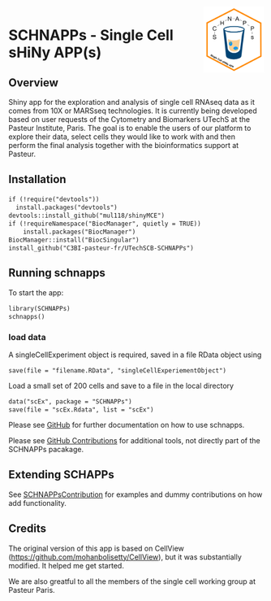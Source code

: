 <img src="inst/www/images/schnappsLogo.png" align="right" alt="" width="120" />

# SCHNAPPs - Single Cell sHiNy APP(s)

## Overview

Shiny app for the exploration and analysis of single cell RNAseq data as it comes from 10X or MARSseq technologies. It is currently being developed based on user requests of the Cytometry and Biomarkers UTechS at the Pasteur Institute, Paris. The goal is to enable the users of our platform to explore their data, select cells they would like to work with and then perform the final analysis together with the bioinformatics support at Pasteur.


## Installation

```
if (!require("devtools"))
  install.packages("devtools")
devtools::install_github("mul118/shinyMCE")
if (!requireNamespace("BiocManager", quietly = TRUE))
    install.packages("BiocManager")
BiocManager::install("BiocSingular")
install_github("C3BI-pasteur-fr/UTechSCB-SCHNAPPs")
```

## Running schnapps

To start the app:

```
library(SCHNAPPs)
schnapps()
```

### load data

A singleCellExperiment object is required, saved in a file RData object using 

```
save(file = "filename.RData", "singleCellExperiementObject")
```

Load a small set of 200 cells and save to a file in the local directory

```
data("scEx", package = "SCHNAPPs")
save(file = "scEx.Rdata", list = "scEx")
```


Please see [GitHub](https://github.com/C3BI-pasteur-fr/UTechSCB-SCHNAPPs) for further documentation on how to use schnapps.

Please see [GitHub Contributions](https://github.com/baj12/SCHNAPPsContributions) for additional tools, not directly part of the SCHNAPPs pacakage.



## Extending SCHAPPs

See [SCHNAPPsContribution](https://github.com/baj12/SCHNAPPsContributions) for examples and dummy contributions on how add functionality.

## Credits

The original version of this app is based on CellView (https://github.com/mohanbolisetty/CellView), but it was substantially modified. It helped me get started.

We are also greatful to all the members of the single cell working group at Pasteur Paris.
